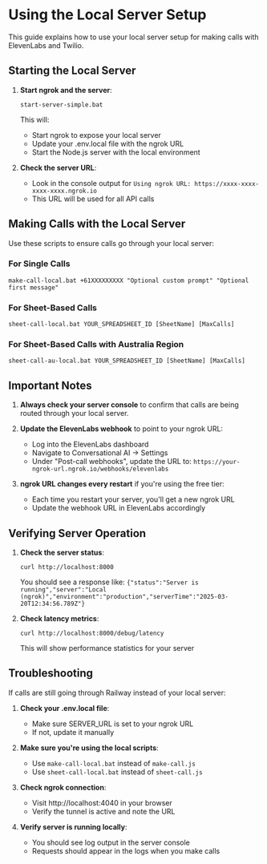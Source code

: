 # Using the Local Server Setup

This guide explains how to use your local server setup for making calls with ElevenLabs and Twilio.

## Starting the Local Server

1. **Start ngrok and the server**:
   ```
   start-server-simple.bat
   ```

   This will:
   - Start ngrok to expose your local server
   - Update your .env.local file with the ngrok URL
   - Start the Node.js server with the local environment

2. **Check the server URL**:
   - Look in the console output for `Using ngrok URL: https://xxxx-xxxx-xxxx-xxxx.ngrok.io`
   - This URL will be used for all API calls

## Making Calls with the Local Server

Use these scripts to ensure calls go through your local server:

### For Single Calls

```
make-call-local.bat +61XXXXXXXXX "Optional custom prompt" "Optional first message"
```

### For Sheet-Based Calls

```
sheet-call-local.bat YOUR_SPREADSHEET_ID [SheetName] [MaxCalls]
```

### For Sheet-Based Calls with Australia Region

```
sheet-call-au-local.bat YOUR_SPREADSHEET_ID [SheetName] [MaxCalls]
```

## Important Notes

1. **Always check your server console** to confirm that calls are being routed through your local server.

2. **Update the ElevenLabs webhook** to point to your ngrok URL:
   - Log into the ElevenLabs dashboard
   - Navigate to Conversational AI → Settings
   - Under "Post-call webhooks", update the URL to:
     `https://your-ngrok-url.ngrok.io/webhooks/elevenlabs`

3. **ngrok URL changes every restart** if you're using the free tier:
   - Each time you restart your server, you'll get a new ngrok URL
   - Update the webhook URL in ElevenLabs accordingly

## Verifying Server Operation

1. **Check the server status**:
   ```
   curl http://localhost:8000
   ```
   You should see a response like: `{"status":"Server is running","server":"Local (ngrok)","environment":"production","serverTime":"2025-03-20T12:34:56.789Z"}`

2. **Check latency metrics**:
   ```
   curl http://localhost:8000/debug/latency
   ```
   This will show performance statistics for your server

## Troubleshooting

If calls are still going through Railway instead of your local server:

1. **Check your .env.local file**:
   - Make sure SERVER_URL is set to your ngrok URL
   - If not, update it manually

2. **Make sure you're using the local scripts**:
   - Use `make-call-local.bat` instead of `make-call.js`
   - Use `sheet-call-local.bat` instead of `sheet-call.js`

3. **Check ngrok connection**:
   - Visit http://localhost:4040 in your browser
   - Verify the tunnel is active and note the URL

4. **Verify server is running locally**:
   - You should see log output in the server console
   - Requests should appear in the logs when you make calls